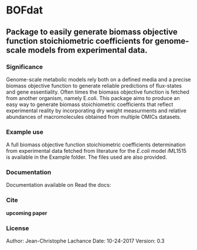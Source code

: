 # BOFdat
## Package to easily generate biomass objective function stoichiometric coefficients for genome-scale models from experimental data.

### Significance

Genome-scale metabolic models rely both on a defined media and a precise biomass objective function to generate reliable predictions of flux-states and gene essentiality. Often times the biomass objective function is fetched from another organism, namely E.coli. This package aims to produce an easy way to generate biomass stoichiometric coefficients that reflect experimental reality by incorporating dry weight measurments and relative abundances of macromolecules obtained from multiple OMICs datasets. 

### Example use

A full biomass objective function stoichiometric coefficients determination from experimental data fetched from literature for the *E.coli* model *i*ML1515 is available in the Example folder. The files used are also provided. 

### Documentation

Documentation available on Read the docs:



### Cite

**upcoming paper**

### License



Author: Jean-Christophe Lachance
Date: 10-24-2017
Version: 0.3
